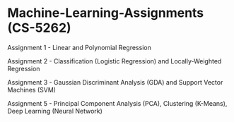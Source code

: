 # Machine-Learning-Assignments (CS-5262)


Assignment 1 - Linear and Polynomial Regression

Assignment 2 - Classification (Logistic Regression) and Locally-Weighted Regression

Assignment 3 - Gaussian Discriminant Analysis (GDA) and Support Vector Machines (SVM)

Assignment 5 - Principal Component Analysis (PCA), Clustering (K-Means), Deep Learning (Neural Network)
